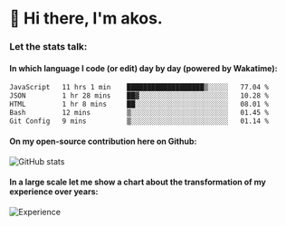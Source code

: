 # 👋 Hi there, I'm akos. 


### Let the stats talk:


#### In which language I code (or edit) day by day (powered by Wakatime): 

<!--START_SECTION:waka-->

```txt
JavaScript   11 hrs 1 min    ███████████████████▒░░░░░   77.04 %
JSON         1 hr 28 mins    ██▓░░░░░░░░░░░░░░░░░░░░░░   10.28 %
HTML         1 hr 8 mins     ██░░░░░░░░░░░░░░░░░░░░░░░   08.01 %
Bash         12 mins         ▒░░░░░░░░░░░░░░░░░░░░░░░░   01.45 %
Git Config   9 mins          ▒░░░░░░░░░░░░░░░░░░░░░░░░   01.14 %
```

<!--END_SECTION:waka-->

#### On my open-source contribution here on Github:
 
![GitHub stats](https://github-readme-stats.vercel.app/api?username=akosbalasko)

#### In a large scale let me show a chart about the transformation of my experience over years:   

![Experience](https://cr-skills-chart-widget.azurewebsites.net/api/api?username=akosbalasko)
